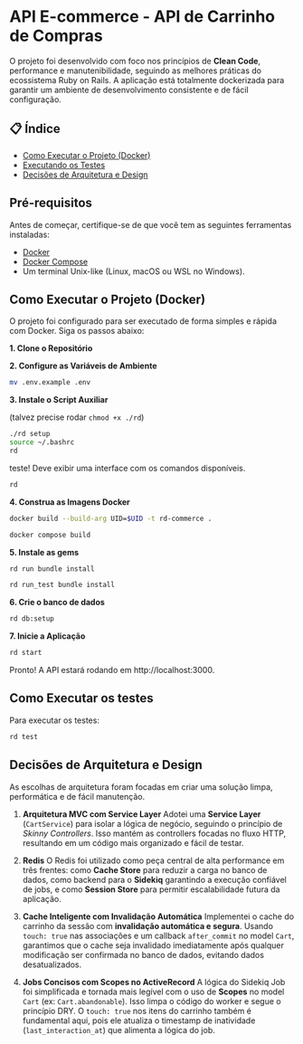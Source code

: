 # API E-commerce - API de Carrinho de Compras

O projeto foi desenvolvido com foco nos princípios de **Clean Code**, performance e manutenibilidade, seguindo as melhores práticas do ecossistema Ruby on Rails. A aplicação está totalmente dockerizada para garantir um ambiente de desenvolvimento consistente e de fácil configuração.

## 📋 Índice

* [Como Executar o Projeto (Docker)](#-como-executar-o-projeto-docker)
* [Executando os Testes](#-executando-os-testes)
* [Decisões de Arquitetura e Design](#-decisões-de-arquitetura-e-design)

## Pré-requisitos

Antes de começar, certifique-se de que você tem as seguintes ferramentas instaladas:

* [Docker](https://www.docker.com/get-started)
* [Docker Compose](https://docs.docker.com/compose/install/)
* Um terminal Unix-like (Linux, macOS ou WSL no Windows).

## Como Executar o Projeto (Docker)

O projeto foi configurado para ser executado de forma simples e rápida com Docker. Siga os passos abaixo:

**1. Clone o Repositório**

**2. Configure as Variáveis de Ambiente**

```bash
mv .env.example .env
```
**3. Instale o Script Auxiliar**

(talvez precise rodar `chmod +x ./rd`)
```bash
./rd setup
source ~/.bashrc
rd
```

teste! Deve exibir uma interface com os comandos disponíveis.

```bash
rd
```

**4. Construa as Imagens Docker**

```bash
docker build --build-arg UID=$UID -t rd-commerce .
```
```bash
docker compose build
```

**5. Instale as gems**

```bash
rd run bundle install
```
```bash
rd run_test bundle install
```

**6. Crie o banco de dados**

```bash
rd db:setup
```

**7. Inicie a Aplicação**
```bash
rd start
```

Pronto! A API estará rodando em http://localhost:3000.


## Como Executar os testes
Para executar os testes:

```bash
rd test
```

## Decisões de Arquitetura e Design

As escolhas de arquitetura foram focadas em criar uma solução limpa, performática e de fácil manutenção.

1.  **Arquitetura MVC com Service Layer**
    Adotei uma **Service Layer** (`CartService`) para isolar a lógica de negócio, seguindo o princípio de *Skinny Controllers*. Isso mantém as controllers focadas no fluxo HTTP, resultando em um código mais organizado e fácil de testar.

2.  **Redis**
    O Redis foi utilizado como peça central de alta performance em três frentes: como **Cache Store** para reduzir a carga no banco de dados, como backend para o **Sidekiq** garantindo a execução confiável de jobs, e como **Session Store** para permitir escalabilidade futura da aplicação.

3.  **Cache Inteligente com Invalidação Automática**
    Implementei o cache do carrinho da sessão com **invalidação automática e segura**. Usando `touch: true` nas associações e um callback `after_commit` no model `Cart`, garantimos que o cache seja invalidado imediatamente após qualquer modificação ser confirmada no banco de dados, evitando dados desatualizados.

4.  **Jobs Concisos com Scopes no ActiveRecord**
    A lógica do Sidekiq Job foi simplificada e tornada mais legível com o uso de **Scopes** no model `Cart` (ex: `Cart.abandonable`). Isso limpa o código do worker e segue o princípio DRY. O `touch: true` nos itens do carrinho também é fundamental aqui, pois ele atualiza o timestamp de inatividade (`last_interaction_at`) que alimenta a lógica do job.

